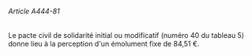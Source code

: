 ###### Article A444-81

Le pacte civil de solidarité initial ou modificatif (numéro 40 du tableau 5) donne lieu à la perception d'un émolument fixe de 84,51 €.

